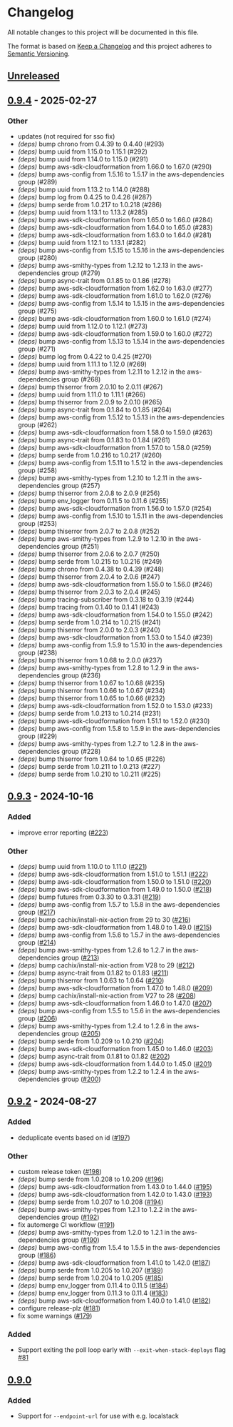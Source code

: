 # Changelog

All notable changes to this project will be documented in this file.

The format is based on [Keep a Changelog](http://keepachangelog.com/en/1.0.0/) and this project adheres to [Semantic Versioning](http://semver.org/spec/v2.0.0.html).

## [Unreleased]

## [0.9.4](https://github.com/simonrw/cftail/compare/v0.9.3...v0.9.4) - 2025-02-27

### Other

- updates (not required for sso fix)
- *(deps)* bump chrono from 0.4.39 to 0.4.40 (#293)
- *(deps)* bump uuid from 1.15.0 to 1.15.1 (#292)
- *(deps)* bump uuid from 1.14.0 to 1.15.0 (#291)
- *(deps)* bump aws-sdk-cloudformation from 1.66.0 to 1.67.0 (#290)
- *(deps)* bump aws-config from 1.5.16 to 1.5.17 in the aws-dependencies group (#289)
- *(deps)* bump uuid from 1.13.2 to 1.14.0 (#288)
- *(deps)* bump log from 0.4.25 to 0.4.26 (#287)
- *(deps)* bump serde from 1.0.217 to 1.0.218 (#286)
- *(deps)* bump uuid from 1.13.1 to 1.13.2 (#285)
- *(deps)* bump aws-sdk-cloudformation from 1.65.0 to 1.66.0 (#284)
- *(deps)* bump aws-sdk-cloudformation from 1.64.0 to 1.65.0 (#283)
- *(deps)* bump aws-sdk-cloudformation from 1.63.0 to 1.64.0 (#281)
- *(deps)* bump uuid from 1.12.1 to 1.13.1 (#282)
- *(deps)* bump aws-config from 1.5.15 to 1.5.16 in the aws-dependencies group (#280)
- *(deps)* bump aws-smithy-types from 1.2.12 to 1.2.13 in the aws-dependencies group (#279)
- *(deps)* bump async-trait from 0.1.85 to 0.1.86 (#278)
- *(deps)* bump aws-sdk-cloudformation from 1.62.0 to 1.63.0 (#277)
- *(deps)* bump aws-sdk-cloudformation from 1.61.0 to 1.62.0 (#276)
- *(deps)* bump aws-config from 1.5.14 to 1.5.15 in the aws-dependencies group (#275)
- *(deps)* bump aws-sdk-cloudformation from 1.60.0 to 1.61.0 (#274)
- *(deps)* bump uuid from 1.12.0 to 1.12.1 (#273)
- *(deps)* bump aws-sdk-cloudformation from 1.59.0 to 1.60.0 (#272)
- *(deps)* bump aws-config from 1.5.13 to 1.5.14 in the aws-dependencies group (#271)
- *(deps)* bump log from 0.4.22 to 0.4.25 (#270)
- *(deps)* bump uuid from 1.11.1 to 1.12.0 (#269)
- *(deps)* bump aws-smithy-types from 1.2.11 to 1.2.12 in the aws-dependencies group (#268)
- *(deps)* bump thiserror from 2.0.10 to 2.0.11 (#267)
- *(deps)* bump uuid from 1.11.0 to 1.11.1 (#266)
- *(deps)* bump thiserror from 2.0.9 to 2.0.10 (#265)
- *(deps)* bump async-trait from 0.1.84 to 0.1.85 (#264)
- *(deps)* bump aws-config from 1.5.12 to 1.5.13 in the aws-dependencies group (#262)
- *(deps)* bump aws-sdk-cloudformation from 1.58.0 to 1.59.0 (#263)
- *(deps)* bump async-trait from 0.1.83 to 0.1.84 (#261)
- *(deps)* bump aws-sdk-cloudformation from 1.57.0 to 1.58.0 (#259)
- *(deps)* bump serde from 1.0.216 to 1.0.217 (#260)
- *(deps)* bump aws-config from 1.5.11 to 1.5.12 in the aws-dependencies group (#258)
- *(deps)* bump aws-smithy-types from 1.2.10 to 1.2.11 in the aws-dependencies group (#257)
- *(deps)* bump thiserror from 2.0.8 to 2.0.9 (#256)
- *(deps)* bump env_logger from 0.11.5 to 0.11.6 (#255)
- *(deps)* bump aws-sdk-cloudformation from 1.56.0 to 1.57.0 (#254)
- *(deps)* bump aws-config from 1.5.10 to 1.5.11 in the aws-dependencies group (#253)
- *(deps)* bump thiserror from 2.0.7 to 2.0.8 (#252)
- *(deps)* bump aws-smithy-types from 1.2.9 to 1.2.10 in the aws-dependencies group (#251)
- *(deps)* bump thiserror from 2.0.6 to 2.0.7 (#250)
- *(deps)* bump serde from 1.0.215 to 1.0.216 (#249)
- *(deps)* bump chrono from 0.4.38 to 0.4.39 (#248)
- *(deps)* bump thiserror from 2.0.4 to 2.0.6 (#247)
- *(deps)* bump aws-sdk-cloudformation from 1.55.0 to 1.56.0 (#246)
- *(deps)* bump thiserror from 2.0.3 to 2.0.4 (#245)
- *(deps)* bump tracing-subscriber from 0.3.18 to 0.3.19 (#244)
- *(deps)* bump tracing from 0.1.40 to 0.1.41 (#243)
- *(deps)* bump aws-sdk-cloudformation from 1.54.0 to 1.55.0 (#242)
- *(deps)* bump serde from 1.0.214 to 1.0.215 (#241)
- *(deps)* bump thiserror from 2.0.0 to 2.0.3 (#240)
- *(deps)* bump aws-sdk-cloudformation from 1.53.0 to 1.54.0 (#239)
- *(deps)* bump aws-config from 1.5.9 to 1.5.10 in the aws-dependencies group (#238)
- *(deps)* bump thiserror from 1.0.68 to 2.0.0 (#237)
- *(deps)* bump aws-smithy-types from 1.2.8 to 1.2.9 in the aws-dependencies group (#236)
- *(deps)* bump thiserror from 1.0.67 to 1.0.68 (#235)
- *(deps)* bump thiserror from 1.0.66 to 1.0.67 (#234)
- *(deps)* bump thiserror from 1.0.65 to 1.0.66 (#232)
- *(deps)* bump aws-sdk-cloudformation from 1.52.0 to 1.53.0 (#233)
- *(deps)* bump serde from 1.0.213 to 1.0.214 (#231)
- *(deps)* bump aws-sdk-cloudformation from 1.51.1 to 1.52.0 (#230)
- *(deps)* bump aws-config from 1.5.8 to 1.5.9 in the aws-dependencies group (#229)
- *(deps)* bump aws-smithy-types from 1.2.7 to 1.2.8 in the aws-dependencies group (#228)
- *(deps)* bump thiserror from 1.0.64 to 1.0.65 (#226)
- *(deps)* bump serde from 1.0.211 to 1.0.213 (#227)
- *(deps)* bump serde from 1.0.210 to 1.0.211 (#225)

## [0.9.3](https://github.com/simonrw/cftail/compare/v0.9.2...v0.9.3) - 2024-10-16

### Added

- improve error reporting ([#223](https://github.com/simonrw/cftail/pull/223))

### Other

- *(deps)* bump uuid from 1.10.0 to 1.11.0 ([#221](https://github.com/simonrw/cftail/pull/221))
- *(deps)* bump aws-sdk-cloudformation from 1.51.0 to 1.51.1 ([#222](https://github.com/simonrw/cftail/pull/222))
- *(deps)* bump aws-sdk-cloudformation from 1.50.0 to 1.51.0 ([#220](https://github.com/simonrw/cftail/pull/220))
- *(deps)* bump aws-sdk-cloudformation from 1.49.0 to 1.50.0 ([#218](https://github.com/simonrw/cftail/pull/218))
- *(deps)* bump futures from 0.3.30 to 0.3.31 ([#219](https://github.com/simonrw/cftail/pull/219))
- *(deps)* bump aws-config from 1.5.7 to 1.5.8 in the aws-dependencies group ([#217](https://github.com/simonrw/cftail/pull/217))
- *(deps)* bump cachix/install-nix-action from 29 to 30 ([#216](https://github.com/simonrw/cftail/pull/216))
- *(deps)* bump aws-sdk-cloudformation from 1.48.0 to 1.49.0 ([#215](https://github.com/simonrw/cftail/pull/215))
- *(deps)* bump aws-config from 1.5.6 to 1.5.7 in the aws-dependencies group ([#214](https://github.com/simonrw/cftail/pull/214))
- *(deps)* bump aws-smithy-types from 1.2.6 to 1.2.7 in the aws-dependencies group ([#213](https://github.com/simonrw/cftail/pull/213))
- *(deps)* bump cachix/install-nix-action from V28 to 29 ([#212](https://github.com/simonrw/cftail/pull/212))
- *(deps)* bump async-trait from 0.1.82 to 0.1.83 ([#211](https://github.com/simonrw/cftail/pull/211))
- *(deps)* bump thiserror from 1.0.63 to 1.0.64 ([#210](https://github.com/simonrw/cftail/pull/210))
- *(deps)* bump aws-sdk-cloudformation from 1.47.0 to 1.48.0 ([#209](https://github.com/simonrw/cftail/pull/209))
- *(deps)* bump cachix/install-nix-action from V27 to 28 ([#208](https://github.com/simonrw/cftail/pull/208))
- *(deps)* bump aws-sdk-cloudformation from 1.46.0 to 1.47.0 ([#207](https://github.com/simonrw/cftail/pull/207))
- *(deps)* bump aws-config from 1.5.5 to 1.5.6 in the aws-dependencies group ([#206](https://github.com/simonrw/cftail/pull/206))
- *(deps)* bump aws-smithy-types from 1.2.4 to 1.2.6 in the aws-dependencies group ([#205](https://github.com/simonrw/cftail/pull/205))
- *(deps)* bump serde from 1.0.209 to 1.0.210 ([#204](https://github.com/simonrw/cftail/pull/204))
- *(deps)* bump aws-sdk-cloudformation from 1.45.0 to 1.46.0 ([#203](https://github.com/simonrw/cftail/pull/203))
- *(deps)* bump async-trait from 0.1.81 to 0.1.82 ([#202](https://github.com/simonrw/cftail/pull/202))
- *(deps)* bump aws-sdk-cloudformation from 1.44.0 to 1.45.0 ([#201](https://github.com/simonrw/cftail/pull/201))
- *(deps)* bump aws-smithy-types from 1.2.2 to 1.2.4 in the aws-dependencies group ([#200](https://github.com/simonrw/cftail/pull/200))

## [0.9.2](https://github.com/simonrw/cftail/compare/v0.9.1...v0.9.2) - 2024-08-27

### Added
- deduplicate events based on id ([#197](https://github.com/simonrw/cftail/pull/197))

### Other
- custom release token ([#198](https://github.com/simonrw/cftail/pull/198))
- *(deps)* bump serde from 1.0.208 to 1.0.209 ([#196](https://github.com/simonrw/cftail/pull/196))
- *(deps)* bump aws-sdk-cloudformation from 1.43.0 to 1.44.0 ([#195](https://github.com/simonrw/cftail/pull/195))
- *(deps)* bump aws-sdk-cloudformation from 1.42.0 to 1.43.0 ([#193](https://github.com/simonrw/cftail/pull/193))
- *(deps)* bump serde from 1.0.207 to 1.0.208 ([#194](https://github.com/simonrw/cftail/pull/194))
- *(deps)* bump aws-smithy-types from 1.2.1 to 1.2.2 in the aws-dependencies group ([#192](https://github.com/simonrw/cftail/pull/192))
- fix automerge CI workflow ([#191](https://github.com/simonrw/cftail/pull/191))
- *(deps)* bump aws-smithy-types from 1.2.0 to 1.2.1 in the aws-dependencies group ([#190](https://github.com/simonrw/cftail/pull/190))
- *(deps)* bump aws-config from 1.5.4 to 1.5.5 in the aws-dependencies group ([#186](https://github.com/simonrw/cftail/pull/186))
- *(deps)* bump aws-sdk-cloudformation from 1.41.0 to 1.42.0 ([#187](https://github.com/simonrw/cftail/pull/187))
- *(deps)* bump serde from 1.0.205 to 1.0.207 ([#189](https://github.com/simonrw/cftail/pull/189))
- *(deps)* bump serde from 1.0.204 to 1.0.205 ([#185](https://github.com/simonrw/cftail/pull/185))
- *(deps)* bump env_logger from 0.11.4 to 0.11.5 ([#184](https://github.com/simonrw/cftail/pull/184))
- *(deps)* bump env_logger from 0.11.3 to 0.11.4 ([#183](https://github.com/simonrw/cftail/pull/183))
- *(deps)* bump aws-sdk-cloudformation from 1.40.0 to 1.41.0 ([#182](https://github.com/simonrw/cftail/pull/182))
- configure release-plz ([#181](https://github.com/simonrw/cftail/pull/181))
- fix some warnings ([#179](https://github.com/simonrw/cftail/pull/179))

### Added

- Support exiting the poll loop early with `--exit-when-stack-deploys` flag [#81]

## [0.9.0]

### Added

- Support for `--endpoint-url` for use with e.g. localstack


[Unreleased]: https://github.com/simonrw/rust-fitsio/compare/v0.9.0...HEAD
[0.9.0]: https://github.com/simonrw/rust-fitsio/compare/v0.8.0...v0.9.0
[#81]: https://github.com/simonrw/cftail/pull/81
